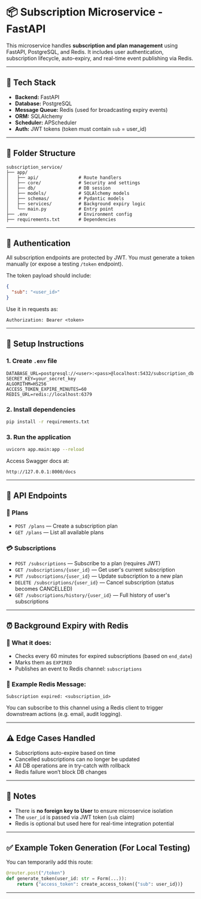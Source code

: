 # 📦 Subscription Microservice - FastAPI

This microservice handles **subscription and plan management** using FastAPI, PostgreSQL, and Redis. It includes user authentication, subscription lifecycle, auto-expiry, and real-time event publishing via Redis.

---

## 🚀 Tech Stack

* **Backend:** FastAPI
* **Database:** PostgreSQL
* **Message Queue:** Redis (used for broadcasting expiry events)
* **ORM:** SQLAlchemy
* **Scheduler:** APScheduler
* **Auth:** JWT tokens (token must contain `sub` = user\_id)

---

## 📁 Folder Structure

```
subscription_service/
├── app/
│   ├── api/               # Route handlers
│   ├── core/              # Security and settings
│   ├── db/                # DB session
│   ├── models/            # SQLAlchemy models
│   ├── schemas/           # Pydantic models
│   ├── services/          # Background expiry logic
│   └── main.py            # Entry point
├── .env                   # Environment config
├── requirements.txt       # Dependencies
```

---

## 🔐 Authentication

All subscription endpoints are protected by JWT.
You must generate a token manually (or expose a testing `/token` endpoint).

The token payload should include:

```json
{
  "sub": "<user_id>"
}
```

Use it in requests as:

```
Authorization: Bearer <token>
```

---

## 🔧 Setup Instructions

### 1. Create `.env` file

```
DATABASE_URL=postgresql://<user>:<pass>@localhost:5432/subscription_db
SECRET_KEY=your_secret_key
ALGORITHM=HS256
ACCESS_TOKEN_EXPIRE_MINUTES=60
REDIS_URL=redis://localhost:6379
```

### 2. Install dependencies

```bash
pip install -r requirements.txt
```

### 3. Run the application

```bash
uvicorn app.main:app --reload
```

Access Swagger docs at:

```
http://127.0.0.1:8000/docs
```

---

## 🧪 API Endpoints

### 📝 Plans

* `POST /plans` — Create a subscription plan
* `GET /plans` — List all available plans

### 💳 Subscriptions

* `POST /subscriptions` — Subscribe to a plan (requires JWT)
* `GET /subscriptions/{user_id}` — Get user's current subscription
* `PUT /subscriptions/{user_id}` — Update subscription to a new plan
* `DELETE /subscriptions/{user_id}` — Cancel subscription (status becomes CANCELLED)
* `GET /subscriptions/history/{user_id}` — Full history of user's subscriptions

---

## ⏰ Background Expiry with Redis

### 📌 What it does:

* Checks every 60 minutes for expired subscriptions (based on `end_date`)
* Marks them as `EXPIRED`
* Publishes an event to Redis channel: `subscriptions`

### 🔁 Example Redis Message:

```
Subscription expired: <subscription_id>
```

You can subscribe to this channel using a Redis client to trigger downstream actions (e.g. email, audit logging).

---

## ⚠️ Edge Cases Handled

* Subscriptions auto-expire based on time
* Cancelled subscriptions can no longer be updated
* All DB operations are in try-catch with rollback
* Redis failure won’t block DB changes

---

## 📌 Notes

* There is **no foreign key to User** to ensure microservice isolation
* The `user_id` is passed via JWT token (`sub` claim)
* Redis is optional but used here for real-time integration potential

---

## ✅ Example Token Generation (For Local Testing)

You can temporarily add this route:

```python
@router.post("/token")
def generate_token(user_id: str = Form(...)):
    return {"access_token": create_access_token({"sub": user_id})}
```

---
